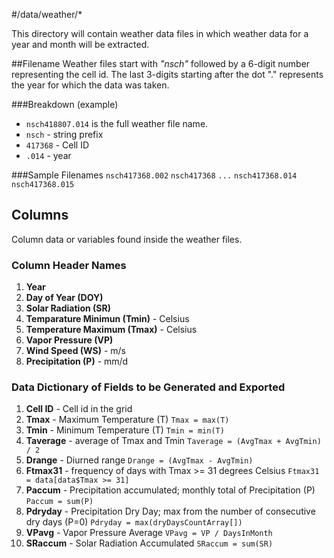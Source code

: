 #/data/weather/*

This directory will contain weather data files in which weather data for a year and month will be extracted.

##Filename 
Weather files start with _"nsch"_ followed by a 6-digit number representing the cell id. The last 3-digits starting after the dot "." represents the year for which the data was taken.

###Breakdown (example)
- `nsch418807.014` is the full weather file name.
 - `nsch` - string prefix
 - `417368` - Cell ID
 - `.014` - year

###Sample Filenames
`nsch417368.002`
`nsch417368`
`...`
`nsch417368.014`
`nsch417368.015`


## Columns

Column data or variables found inside the weather files.

### Column Header Names

1. **Year**
2. **Day of Year (DOY)**
3. **Solar Radiation (SR)**
4. **Temparature Minimun (Tmin)** - Celsius
5. **Temperature Maximum (Tmax)** - Celsius
6. **Vapor Pressure (VP)**
7. **Wind Speed (WS)** - m/s
8. **Precipitation (P)** - mm/d


### Data Dictionary of Fields to be Generated and Exported

1. **Cell ID** - Cell id in the grid
2. **Tmax** - Maximum Temperature (T)
`Tmax = max(T)`
3. **Tmin** - Minimum Temperature (T)
`Tmin = min(T)`
4. **Taverage** - average of Tmax and Tmin
`Taverage = (AvgTmax + AvgTmin) / 2`
5. **Drange** - Diurned range
`Drange = (AvgTmax - AvgTmin)`
6. **Ftmax31** - frequency of days with Tmax >= 31 degrees Celsius
`Ftmax31 = data[data$Tmax >= 31]`
7. **Paccum** - Precipitation accumulated; monthly total of Precipitation (P)
`Paccum = sum(P)`
8. **Pdryday** - Precipitation Dry Day; max from the number of consecutive dry days (P=0)
`Pdryday = max(dryDaysCountArray[])`
9. **VPavg** - Vapor Pressure Average 
`VPavg = VP / DaysInMonth`
10. **SRaccum** - Solar Radiation Accumulated
`SRaccum = sum(SR)`
